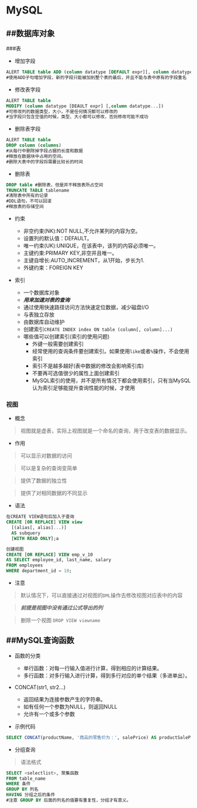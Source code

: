 # MySQL
##数据库对象
---
###表

* 增加字段

```sql
ALERT TABLE table ADD (column datatype [DEFAULT expr][, column datatype]...);
#使用ADD子句增加字段，新的字段只能被加到整个表的最后，并且不能与表中原有的字段重名
```

* 修改表字段

```sql
ALERT TABLE table
MODIFY (column datatype [DEAULT expr] [,column datatype...])
#可修改列的数据类型，大小，不是任何情况都可以修改的
#当字段只包含空值的时候，类型、大小都可以修改，否则修改可能不成功
```

* 删除表字段

```sql
ALERT TABLE table
DROP column (columns)
#从每行中删除掉字段占据的长度和数据
#释放在数据块中占用的空间。
#删除大表中的字段将需要比较长的时间
```

* 删除表

```sql
DROP table #删除表，但是并不释放表所占空间
TRUNCATE TABLE tablename
#清除表中所有的记录
#DDL语句，不可以回滚
#释放表的存储空间
```

* 约束
  * 非空约束(NK):NOT NULL,不允许某列的内容为空。
  * 设置列的默认值：DEFAULT。
  * 唯一约束(UK):UNIQUE，在该表中，该列的内容必须唯一。
  * 主键约束:PRIMARY KEY,非空并且唯一。
  * 主键自增长:AUTO_INCREMENT，从1开始，步长为1.
  * 外键约束：FOREIGN KEY


* 索引
  * 一个数据库对象
  * ***用来加速对表的查询***
  * 通过使用快速路径访问方法快速定位数据，减少磁盘I/O
  * 与表独立存放
  * 由数据库自动维护
  * 创建索引`CREATE INDEX index ON table (column[, column]...)`
  * 哪些值可以创建索引(索引的使用问题)
    * 外键一般需要创建索引
    * 经常使用的查询条件要创建索引。如果使用`like`或者`%`操作，不会使用索引
    * 索引不是越多越好(表中数据的修改会影响索引库)
    * 不要再可选值很少的属性上面创建索引
    * MySQL索引的使用，并不是所有情况下都会使用索引，只有当MySQL认为索引足够能提升查询性能的时候，才使用


### 视图

* 概念

> 视图就是虚表，实际上视图就是一个命名的查询，用于改变表的数据显示。

* 作用

> 可以显示对数据的访问

> 可以是复杂的查询变简单

> 提供了数据的独立性

> 提供了对相同数据的不同显示

* 语法

```sql
在CREATE VIEW语句后加入子查询
CREATE [OR REPLACE] VIEW view
  [(alias[, alias]...)]
  AS subquery
  [WITH READ ONLY];a

创建视图
CREATE [OR REPLACE] VIEW emp_v_10
AS SELECT employee_id, last_name, salary
FROM employees
WHERE department_id = 10;
```

* 注意

> 默认情况下，可以直接通过对视图的`DML`操作去修改视图对应表中的内容

> ***前提是视图中没有通过公式导出的列***

> 删除一个视图 `DROP VIEW viewname`

##MySQL查询函数
---

* 函数的分类
  * 单行函数：对每一行输入值进行计算，得到相应的计算结果。
  * 多行函数：对多行输入进行计算，得到多行对应的单个结果（多进单出）。

* CONCAT(str1, str2...)
  * 返回结果为连接参数产生的字符串。
  * 如有任何一个参数为NULL，则返回NULL
  * 允许有一个或多个参数

* 示例代码

```sql
SELECT CONCAT(productName, '商品的零售价为：', salePrice) AS productSalePrice FROM product;
```

* 分组查询

>语法格式

```sql
SELECT <selectlist>, 聚集函数
FROM table_name
WHERE 条件
GROUP BY 列名
HAVING 分组之后的条件
#注意 GROUP BY 后面的列名的值要有重复性，分组才有意义。
```






















